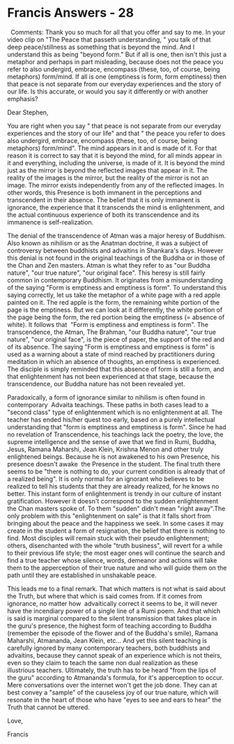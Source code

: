 # Francis Answers - 28



&nbsp;
Comments: Thank you so much for all that you offer and say to me. In your video clip on &quot;The Peace that passeth understanding, &quot; you talk of that deep peace/stillness as something that is beyond the mind. And I understand this as being &quot;beyond form.&quot; But if all is one, then isn't this just a metaphor and perhaps in part misleading, because does not the peace you refer to also undergird, embrace, encompass (these, too, of course, being metaphors) form/mind. If all is one (emptiness is form, form emptiness) then that peace is not separate from our everyday experiences and the story of our life. Is this accurate, or would you say it differently or with another emphasis?
 





  







Dear Stephen,





  







You are right when you say &quot; that peace is not separate from our everyday experiences and the story of our life&quot; and that &quot; the peace you refer to does also undergird, embrace, encompass (these, too, of course, being metaphors) form/mind&quot;. The mind appears in it and is made of it. For that reason it is correct to say that it is beyond the mind, for all minds appear in it and everything, including the universe, is made of it. It is beyond the mind just as the mirror is beyond the reflected images that appear in it. The reality of the images is the mirror, but the reality of the mirror is not an image. The mirror exists independently from any of the reflected images. In other words, this Presence is both immanent in the perceptions and transcendent in their absence. The belief that it is only immanent is ignorance, the experience that it transcends the mind is enlightenment, and the actual continuous experience of both its transcendence and its immanence is self-realization.





  







The denial of the transcendence of Atman was a major heresy of Buddhism. Also known as nihilism or as the Anatman doctrine, it was a subject of controversy between buddhists and advaitins in Shankara's days. However this denial is not found in the original teachings of the Buddha or in those of the Chan and Zen masters. Atman is what they refer to as &quot;our Buddha nature&quot;, &quot;our true nature&quot;, &quot;our original face&quot;. This heresy is still fairly common in contemporary Buddhism. It originates from a misunderstanding of the saying &quot;Form is emptiness and emptiness is form&quot;. To understand this saying correctly, let us take the metaphor of a white page with a red apple painted on it. The red apple is the form, the remaining white portion of the page is the emptiness. But we can look at it differently, the white portion of the page being the form, the red portion being the emptiness (= absence of white). It follows that&nbsp; &quot;Form is emptiness and emptiness is form&quot;. The transcendence, the Atman, The Brahman, &quot;our Buddha nature&quot;, &quot;our true nature&quot;, &quot;our original face&quot;, is the piece of paper, the support of the red and of its absence. The saying &quot;Form is emptiness and emptiness is form&quot; is used as a warning about a state of mind reached by practitioners during meditation in which an absence of thoughts, an emptiness is experienced. The disciple is simply reminded that this absence of form is still a form, and that enlightenment has not been experienced at that stage, because the transcendence, our Buddha nature has not been revealed yet.





  







Paradoxically, a form of ignorance similar to nihilism is often found in contemporary&nbsp; Advaita teachings. These paths in both cases lead to a &quot;second class&quot; type of enlightenment which is no enlightenment at all. The teacher has ended his/her quest too early, based on a purely intellectual&nbsp; understanding that &quot;form is emptiness and emptiness is form&quot;. Since he had no revelation of Transcendence, his teachings lack the poetry, the love, the supreme intelligence and the sense of awe that we find in Rumi, Buddha, Jesus, Ramana Maharshi, Jean Klein, Krishna Menon and other truly enlightened beings. Because he is not awakened to his own Presence, his presence doesn't awake&nbsp; the Presence in the student. The final truth there seems to be &quot;there is nothing to do, your current condition is already that of a realized being&quot;. It is only normal for an ignorant who believes to be realized to tell his students that they are already realized, for he knows no better. This instant form of enlightenment is trendy in our culture of instant gratification. However it doesn't correspond to the sudden enlightenment the Chan masters spoke of. To them &quot;sudden&quot; didn't mean &quot;right away&quot;.The only problem with this &quot;enlightenment on sale&quot; is that it falls short from bringing about the peace and the happiness we seek. In some cases it may create in the student a form of resignation, the belief that there is nothing to find. Most disciples will remain stuck with their pseudo enlightenment; others, disenchanted with the whole &quot;truth business&quot;, will revert for a while to their previous life style; the most eager ones will continue the search and find a true teacher whose silence, words, demeanor and actions will take them to the apperception of their true nature and who will guide them on the path until they are established in unshakable peace.&nbsp;





  







This leads me to a final remark. That which matters is not what is said about the Truth, but where that which is said comes from. If it comes from ignorance, no matter how&nbsp; advaitically correct it seems to be, it will never have the incendiary power of a single line of a Rumi poem. And that which is said is marginal compared to the silent transmission that takes place in the guru's presence, the highest form of teaching according to Buddha (remember the episode of the flower and of the Buddha's smile), Ramana Maharshi, Atmananda, Jean Klein, etc... And yet this silent teaching is carefully ignored by many contemporary teachers, both buddhists and advaitins, because they cannot speak of an experience which is not theirs, even so they claim to teach the same non dual realization as these illustrious teachers. Ultimately, the truth has to be heard &quot;from the lips of the guru&quot; according to Atmananda's formula, for it's apperception to occur. Mere conversations over the internet won't get the job done. They can at best convey a &quot;sample&quot; of the causeless joy of our true nature, which will resonate in the heart of those who have &quot;eyes to see and ears to hear&quot; the Truth that cannot be uttered.&nbsp;





  







Love,





  







Francis





  







